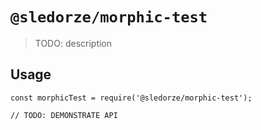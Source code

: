# `@sledorze/morphic-test`

> TODO: description

## Usage

```
const morphicTest = require('@sledorze/morphic-test');

// TODO: DEMONSTRATE API
```
